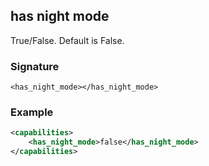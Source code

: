 ## has night mode

True/False. Default is False.


### Signature

`<has_night_mode></has_night_mode>`


### Example

```xml
<capabilities>
    <has_night_mode>false</has_night_mode>
</capabilities>
```
